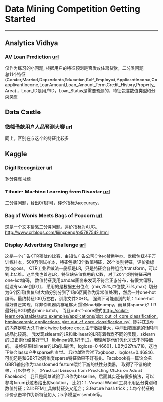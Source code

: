 # Data Mining Competition Getting Started
***************
## Analytics Vidhya
### AV Loan Prediction [url](http://datahack.analyticsvidhya.com/contest/practice-problem-loan-prediction#)  
  仅作为练习的小问题, 根据用户的特征预测是否发放住房贷款，二分类问题  
  总11个特征(Gender,Married,Dependents,Education,Self_Employed,ApplicantIncome,CoapplicantIncome,LoanAmount,Loan_Amount_Term,Credit_History,Property_Area)
  ，Loan_ID是用户ID，Loan_Status是需要预测的，特征包含数值类型和分类类型

## Data Castle
### 微额借款用户人品预测大赛 [url](http://pkbigdata.com/common/competition/148.html)
   同上，区别在与这个的特征比较多

## Kaggle
### Digit Recognizer [url](https://www.kaggle.com/c/digit-recognizer)
多分类练习题

### Titanic: Machine Learning from Disaster [url](https://www.kaggle.com/c/titanic)  
二分类问题，给出0/1即可，评价指标为accuracy。

### Bag of Words Meets Bags of Popcorn [url](https://www.kaggle.com/c/word2vec-nlp-tutorial)  
这是一个文本情感二分类问题。评价指标为AUC。
http://www.cnblogs.com/lijingpeng/p/5787549.html

### Display Advertising Challenge [url](https://www.kaggle.com/c/criteo-display-ad-challenge)  
这是一个广告CTR预估的比赛，由知名广告公司Criteo赞助举办。数据包括4千万训练样本，500万测试样本，特征包括13个数值特征，26个类别特征，评价指标为logloss。
CTR工业界做法一般都是LR，只是特征会各种组合/transform，可以到上亿维。这里我也首选LR，特征缺失值我用的众数，对于26个类别特征采用one-hot编码，
数值特征我用pandas画出来发现不符合正态分布，有很大偏移，就没有scale到[0,1]，
采用的是根据五分位点（min,25%,中位数,75%,max）切分为6个区间(负值/过大值分别分到了1和6区间作为异常值处理)，然后一并one-hot编码，最终特征100万左右，训练文件20+G。
强调下可能遇到的坑：1.one-hot最好自己实现，除非你机器内存足够大(需全load到numpy，而且非sparse);2.LR最好用SGD或者mini-batch，
而且out-of-core模式(http://scikit-learn.org/stable/auto_examples/applications/plot_out_of_core_classification.html#example-applications-plot-out-of-core-classification-py), 
除非还是你的内存足够大;3.Think twice before code.由于数据量大，中间出错重跑的话时间成品比较高。
我发现sklearn的LR和liblinear的LR有着截然不同的表现，sklearn的L2正则化结果好于L1，liblinear的L1好于L2，我理解是他们优化方法不同导致的。
最终结果liblinear的LR的L1最优，logloss=0.46601，LB为227th/718，这也正符合lasso产生sparse的直觉。
我也单独尝试了xgboost，logloss=0.46946，可能还是和GBRT对高维度sparse特征效果不好有关。Facebook有一篇论文把GBRT输出作为transformed feature喂给下游的线性分类器，
取得了不错的效果，可以参考下。（Practical Lessons from Predicting Clicks on Ads at Facebook）
我只是简单试验了LR作为baseline，后面其实还有很多搞法，可以参考forum获胜者给出的solution，
比如：1. Vowpal Wabbit工具不用区分类别和数值特征；2.libFFM工具做特征交叉组合；3.feature hash trick；4.每个特征的评价点击率作为新特征加入；5.多模型ensemble等。
